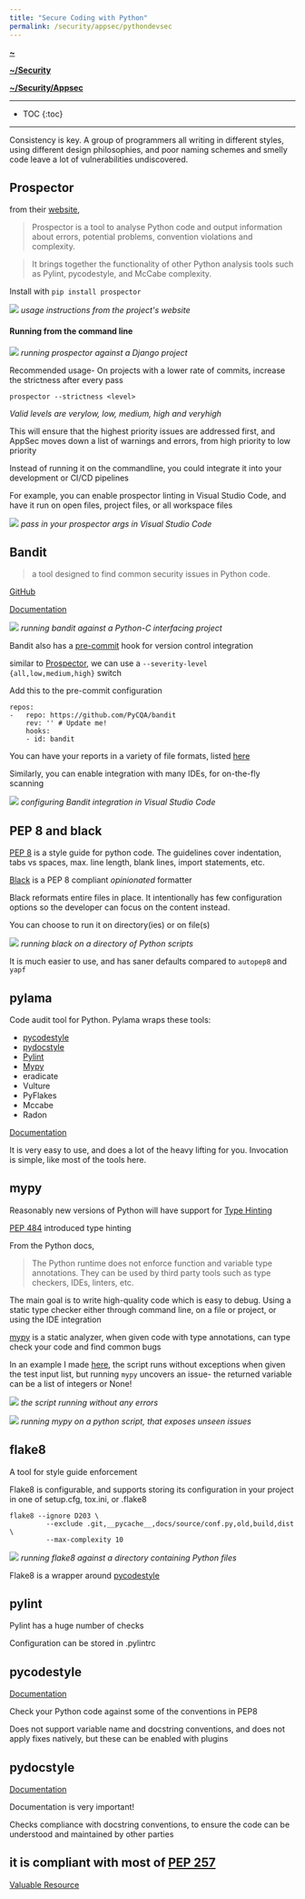 ```yaml
---
title: "Secure Coding with Python"
permalink: /security/appsec/pythondevsec
---
```


**[~](../../../README.md)**

**[~/Security](../../security.md)**

**[~/Security/Appsec](0application-security.md)**

---

* TOC
{:toc}

---

Consistency is key. A group of programmers all writing in different styles, using different design philosophies, and poor naming schemes and smelly code leave a lot of vulnerabilities undiscovered.

## Prospector

from their [website](https://prospector.landscape.io),

> Prospector is a tool to analyse Python code and output information about errors, potential problems, convention violations and complexity.

> It brings together the functionality of other Python analysis tools such as Pylint, pycodestyle, and McCabe complexity.

Install with `pip install prospector`

![](img/prospector_usage.png)
_usage instructions from the project's website_

#### Running from the command line

![](img/prospector1.png)
_running prospector against a Django project_

Recommended usage-
On projects with a lower rate of commits, increase the strictness after every pass

`prospector --strictness <level>`

_Valid levels are verylow, low, medium, high and veryhigh_

This will ensure that the highest priority issues are addressed first, and AppSec moves down a list of warnings and errors, from high priority to low priority

Instead of running it on the commandline, you could integrate it into your development or CI/CD pipelines

For example, you can enable prospector linting in Visual Studio Code, and have it run on open files, project files, or all workspace files

![](img/prospector.png)
_pass in your prospector args in Visual Studio Code_

## Bandit

> a tool designed to find common security issues in Python code.

[GitHub](https://github.com/PyCQA/bandit)

[Documentation](https://bandit.readthedocs.io/en/latest/)

![](img/bandit_usage.png)
_running bandit against a Python-C interfacing project_

Bandit also has a [pre-commit](https://pre-commit.com/) hook for version control integration

similar to [Prospector](#prospector), we can use a `--severity-level {all,low,medium,high}` switch

Add this to the pre-commit configuration

```
repos:
-   repo: https://github.com/PyCQA/bandit
    rev: '' # Update me!
    hooks:
    - id: bandit
```

You can have your reports in a variety of file formats, listed [here](https://bandit.readthedocs.io/en/latest/formatters/index.html#complete-formatter-listing)

Similarly, you can enable integration with many IDEs, for on-the-fly scanning

![](img/bandit_vscode_config.png)
_configuring Bandit integration in Visual Studio Code_

## PEP 8 and black

[PEP 8](https://peps.python.org/pep-0008/) is a style guide for python code. The guidelines cover indentation, tabs vs spaces, max. line length, blank lines, import statements, etc.

[Black](https://black.readthedocs.io/en/stable) is a PEP 8 compliant _opinionated_ formatter

Black reformats entire files in place. It intentionally has few configuration options so the developer can focus on the content instead.

You can choose to run it on directory(ies) or on file(s)

![](img/black_dir.png)
_running black on a directory of Python scripts_

It is much easier to use, and has saner defaults compared to `autopep8` and `yapf`

## pylama

Code audit tool for Python. Pylama wraps these tools:

- [pycodestyle](#pycodestyle)
- [pydocstyle](#pydocstyle)
- [Pylint](#pylint)
- [Mypy](#mypy)
- eradicate
- Vulture
- PyFlakes
- Mccabe
- Radon

[Documentation](https://klen.github.io/pylama/#installation)

It is very easy to use, and does a lot of the heavy lifting for you. Invocation is simple, like most of the tools here.

## mypy

Reasonably new versions of Python will have support for [Type Hinting](https://docs.python.org/3/library/typing.html)

[PEP 484](https://peps.python.org/pep-0484/) introduced type hinting

From the Python docs,

> The Python runtime does not enforce function and variable type annotations. They can be used by third party tools such as type checkers, IDEs, linters, etc.

The main goal is to write high-quality code which is easy to debug. Using a static type checker either through command line, on a file or project, or using the IDE integration

[mypy](https://mypy.readthedocs.io/en/stable/) is a static analyzer, when given code with type annotations, can type check your code and find common bugs

In an example I made [here](../../resources/type_annotations.py), the script runs without exceptions when given the test input list, but running `mypy` uncovers an issue- the returned variable can be a list of integers or None!

![](img/mypy_python_run.png)
_the script running without any errors_

![](img/mypy_usage.png)
_running mypy on a python script, that exposes unseen issues_

## flake8

A tool for style guide enforcement

Flake8 is configurable, and supports storing its configuration in your project in one of setup.cfg, tox.ini, or .flake8

```
flake8 --ignore D203 \
         --exclude .git,__pycache__,docs/source/conf.py,old,build,dist \
         --max-complexity 10
```

![](img/flake8usage.png)
_running flake8 against a directory containing Python files_

Flake8 is a wrapper around [pycodestyle](#pycodestyle)

## pylint
Pylint has a huge number of checks

Configuration can be stored in .pylintrc

## pycodestyle

[Documentation](https://pycodestyle.pycqa.org/en/latest/)

Check your Python code against some of the conventions in PEP8

Does not support variable name and docstring conventions, and does not apply fixes natively, but these can be enabled with plugins

## pydocstyle

[Documentation](http://www.pydocstyle.org/en/stable/)

Documentation is very important!

Checks compliance with docstring conventions, to ensure the code can be understood and maintained by other parties

## it is compliant with most of [PEP 257](https://peps.python.org/pep-0257/)

[Valuable Resource](https://github.com/PyCQA)
